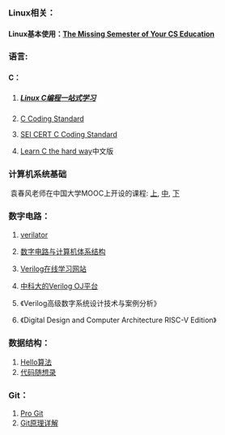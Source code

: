 ### Linux相关：

#### 	Linux基本使用：[The Missing Semester of Your CS Education](https://missing-semester-cn.github.io/)

### 语言:

#### 	C：

1. ##### [Linux C编程一站式学习](http://akaedu.github.io/book/)

2. [C Coding Standard](https://users.ece.cmu.edu/~eno/coding/CCodingStandard.html)

3. [SEI CERT C Coding Standard](https://wiki.sei.cmu.edu/confluence/display/c/SEI+CERT+C+Coding+Standard)

4. [Learn C the hard way](https://wizardforcel.gitbooks.io/lcthw/content/preface.html)中文版

### 计算机系统基础

​	袁春风老师在中国大学MOOC上开设的课程: [上](https://www.icourse163.org/course/NJU-1001625001), [中](https://www.icourse163.org/course/NJU-1001964032), [下](https://www.icourse163.org/course/NJU-1002532004)



### 数字电路：

1. [verilator](https://veripool.org/verilator/documentation/)

2. [数字电路与计算机体系结构](https://pages.hmc.edu/harris/ddca/ddcarv.html)

3. [Verilog在线学习网站](https://hdlbits.01xz.net/wiki/Main_Page)

4. [中科大的Verilog OJ平台](https://verilogoj.ustc.edu.cn/oj/)

5. 《Verilog高级数字系统设计技术与案例分析》

6. 《Digital Design and Computer Architecture RISC-V Edition》

   

### 数据结构：

1. [Hello算法](https://www.hello-algo.com/)
2. [代码随想录](https://programmercarl.com/)

### Git：

1. [Pro Git](https://git-scm.com/book/zh/v2)
2. [Git原理详解](https://www.bilibili.com/video/BV11z4y1X79p/?spm_id_from=333.337.search-card.all.click)

